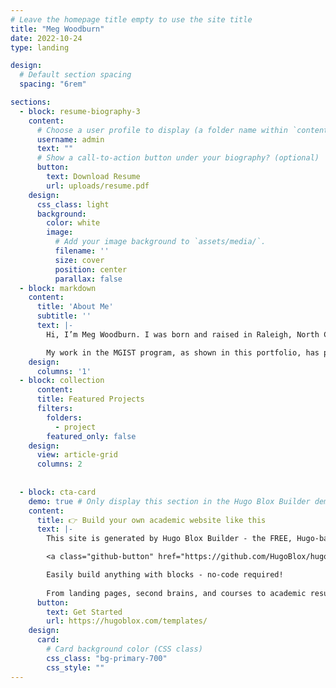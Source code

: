 ```yaml
---
# Leave the homepage title empty to use the site title
title: "Meg Woodburn"
date: 2022-10-24
type: landing

design:
  # Default section spacing
  spacing: "6rem"

sections:
  - block: resume-biography-3
    content:
      # Choose a user profile to display (a folder name within `content/authors/`)
      username: admin
      text: ""
      # Show a call-to-action button under your biography? (optional)
      button:
        text: Download Resume
        url: uploads/resume.pdf
    design:
      css_class: light
      background: 
        color: white
        image: 
          # Add your image background to `assets/media/`.
          filename: ''
          size: cover
          position: center
          parallax: false
  - block: markdown
    content:
      title: 'About Me'
      subtitle: ''
      text: |-
        Hi, I’m Meg Woodburn. I was born and raised in Raleigh, North Carolina, where I currently live. I received my undergraduate degree in geography from the University of North Carolina at Chapel Hill where worked in a lab studying disease transmission and mitigation, creating data visualizations. I enrolled in the MGIST program to develop my geospatial modeling and analytical abilities and continue creating effective and interesting visualizations. My passions lie with transportation and coding; I have enjoyed working as a GIS intern for the Chicago Metropolitan Agency for planning, where I mainly deal with land use coding, database management, and scripting.

        My work in the MGIST program, as shown in this portfolio, has prepared me for a career as a GIS analyst or programmer working in the transportation sector. I am excited for the opportunity to communicate with the public about transportation issues through visualizations, and excited to advance the field of transportation modeling and analysis.
    design:
      columns: '1'
  - block: collection
      content:
      title: Featured Projects
      filters:
        folders:
          - project
        featured_only: false
    design:
      view: article-grid
      columns: 2
      
      
  - block: cta-card
    demo: true # Only display this section in the Hugo Blox Builder demo site
    content:
      title: 👉 Build your own academic website like this
      text: |-
        This site is generated by Hugo Blox Builder - the FREE, Hugo-based open source website builder trusted by 250,000+ academics like you.

        <a class="github-button" href="https://github.com/HugoBlox/hugo-blox-builder" data-color-scheme="no-preference: light; light: light; dark: dark;" data-icon="octicon-star" data-size="large" data-show-count="true" aria-label="Star HugoBlox/hugo-blox-builder on GitHub">Star</a>

        Easily build anything with blocks - no-code required!
        
        From landing pages, second brains, and courses to academic resumés, conferences, and tech blogs.
      button:
        text: Get Started
        url: https://hugoblox.com/templates/
    design:
      card:
        # Card background color (CSS class)
        css_class: "bg-primary-700"
        css_style: ""
---
```

